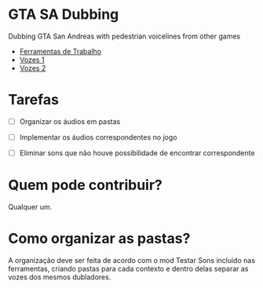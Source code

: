 # **GTA SA Dubbing**
 Dubbing GTA San Andreas with pedestrian voicelines from other games
 
 
 
 
 
 * [Ferramentas de Trabalho](https://drive.google.com/file/d/1WT_4IkQdQznxmS3nxMEQZ7IoTtWnw-DC/view?usp=sharing)
 * [Vozes 1](https://drive.google.com/file/d/1-0etIGLhm7OEVZB4wCXdiTqNJMipqUYs)
 * [Vozes 2](http://drive.google.com/file/d/1ut3zmpCanYMjA3I-qRBSkQptywAaP_xP)



# **Tarefas**

- [ ] Organizar os áudios em pastas

- [ ] Implementar os áudios correspondentes no jogo

- [ ] Eliminar sons que não houve possibilidade de encontrar correspondente


# **Quem pode contribuir?**

Qualquer um.

# **Como organizar as pastas?**
A organização deve ser feita de acordo com o mod Testar Sons incluido nas ferramentas, criando pastas para cada contexto e dentro delas separar as vozes dos mesmos dubladores.
